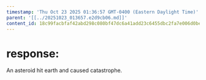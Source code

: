 ```yaml
---
timestamp: 'Thu Oct 23 2025 01:36:57 GMT-0400 (Eastern Daylight Time)'
parent: '[[../20251023_013657.e2d9cb06.md]]'
content_id: 18c99facbfaf42abd298c080bf47dc6a41add23c6455dbc2fa7e006d0bed0f9f
---
```


# response:

An asteroid hit earth and caused catastrophe.
